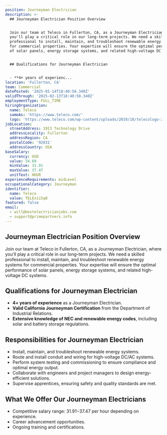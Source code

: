 ```yaml
---
position: Journeyman Electrician
description: >-
  ## Journeyman Electrician Position Overview


  Join our team at Teleco in Fullerton, CA, as a Journeyman Electrician, where
  you'll play a critical role in our long-term projects. We need a skilled
  professional to install, maintain, and troubleshoot renewable energy systems
  for commercial properties. Your expertise will ensure the optimal performance
  of solar panels, energy storage systems, and related high-voltage DC systems.


  ## Qualifications for Journeyman Electrician


  - **4+ years of experienc...
location: 'Fullerton, CA'
team: Commercial
datePosted: '2025-01-14T18:40:58.340Z'
validThrough: '2025-02-13T18:40:58.340Z'
employmentType: FULL_TIME
hiringOrganization:
  name: Teleco
  sameAs: 'https://www.teleco.com/'
  logo: 'https://www.teleco.com/wp-content/uploads/2019/10/telecologo-2023.png'
jobLocation:
  streetAddress: 1913 Technology Drive
  addressLocality: Fullerton
  addressRegion: CA
  postalCode: '92831'
  addressCountry: USA
baseSalary:
  currency: USD
  value: 34.69
  minValue: 31.91
  maxValue: 37.47
  unitText: HOUR
experienceRequirements: midLevel
occupationalCategory: Journeyman
identifier:
  name: Teleco
  value: TELEx1i5q0
featured: false
email:
  - will@bestelectricianjobs.com
  - support@primepartners.info
---
```




## Journeyman Electrician Position Overview

Join our team at Teleco in Fullerton, CA, as a Journeyman Electrician, where you'll play a critical role in our long-term projects. We need a skilled professional to install, maintain, and troubleshoot renewable energy systems for commercial properties. Your expertise will ensure the optimal performance of solar panels, energy storage systems, and related high-voltage DC systems.

## Qualifications for Journeyman Electrician

- **4+ years of experience** as a Journeyman Electrician.
- **Valid California Journeyman Certification** from the Department of Industrial Relations.
- **Extensive knowledge of NEC and renewable energy codes**, including solar and battery storage regulations.

## Responsibilities for Journeyman Electrician

- Install, maintain, and troubleshoot renewable energy systems.
- Route and install conduit and wiring for high-voltage DC/AC systems.
- Perform system testing and commissioning to ensure compliance and optimal energy output.
- Collaborate with engineers and project managers to design energy-efficient solutions.
- Supervise apprentices, ensuring safety and quality standards are met.

## What We Offer Our Journeyman Electricians

- Competitive salary range: $31.91-$37.47 per hour depending on experience.
- Career advancement opportunities.
- Ongoing training and certifications.